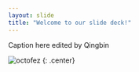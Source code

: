 ```yaml
---
layout: slide
title: "Welcome to our slide deck!"
---
```


Caption here edited by Qingbin

![octofez](https://octodex.github.com/images/octofez.png)
{: .center}
